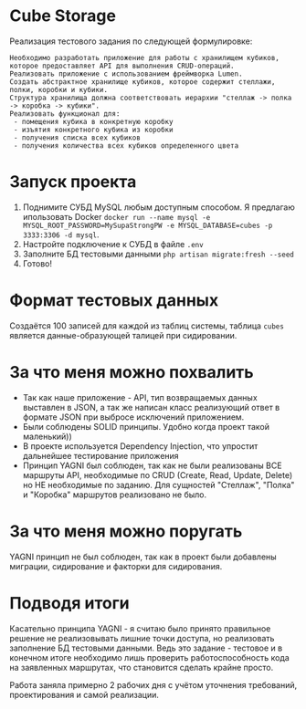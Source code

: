 # Cube Storage

Реализация тестового задания по следующей формулировке:

```
Необходимо разработать приложение для работы с хранилищем кубиков, которое предоставляет API для выполнения CRUD-операций.
Реализовать приложение с использованием фреймворка Lumen.
Создать абстрактное хранилище кубиков, которое содержит стеллажи, полки, коробки и кубики. 
Структура хранилища должна соответствовать иерархии "стеллаж -> полка -> коробка -> кубики".
Реализовать функционал для: 
 - помещения кубика в конкретную коробку
 - изъятия конкретного кубика из коробки
 - получения списка всех кубиков
 - получения количества всех кубиков определенного цвета

```

# Запуск проекта

1. Поднимите СУБД MySQL любым доступным способом. Я предлагаю ипользовать Docker `docker run --name mysql -e MYSQL_ROOT_PASSWORD=MySupaStrongPW -e MYSQL_DATABASE=cubes -p 3333:3306 -d mysql`.
2. Настройте подключение к СУБД в файле `.env`
3. Заполните БД тестовыми данными `php artisan migrate:fresh --seed`
4. Готово!

# Формат тестовых данных

Создаётся 100 записей для каждой из таблиц системы, таблица `cubes` является данные-образующей талицей при сидировании.

# За что меня можно похвалить

- Так как наше приложение - API, тип возвращаемых данных выставлен в JSON, а так же написан класс реализующий ответ в формате JSON при выбросе исключений приложением.
- Были соблюдены SOLID принципы. Удобно когда проект такой маленький))
- В проекте используется Dependency Injection, что упростит дальнейшее тестирование приложения
- Принцип YAGNI был соблюден, так как не были реализованы ВСЕ маршруты API, необходимые по CRUD (Create, Read, Update, Delete) но НЕ необходимые по заданию. Для сущностей "Стеллаж", "Полка" и "Коробка" маршрутов реализовано не было.


# За что меня можно поругать

YAGNI принцип не был соблюден, так как в проект были добавлены миграции, сидирование и факторки для сидирования.

# Подводя итоги

Касательно принципа YAGNI - я считаю было принято правильное решение не реализовывать лишние точки доступа, но реализовать заполнение БД тестовыми данными. Ведь это задание - тестовое и в конечном итоге необходимо лишь проверить работоспособность кода на заявленных маршрутах, что становится сделать крайне просто.

Работа заняла примерно 2 рабочих дня с учётом уточнения требований, проектирования и самой реализации.